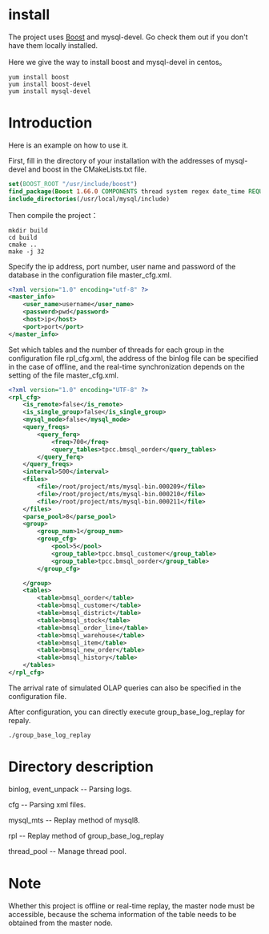 # install
The project uses [Boost](https://www.boost.org/) and mysql-devel. Go check them out if you don't have them locally installed.

Here we give the way to install boost and mysql-devel in centos。
```shell
yum install boost
yum install boost-devel
yum install mysql-devel
```
# Introduction

Here is an example on how to use it.

First, fill in the directory of your installation with the addresses of mysql-devel and boost in the CMakeLists.txt file.

```cmake
set(BOOST_ROOT "/usr/include/boost")
find_package(Boost 1.66.0 COMPONENTS thread system regex date_time REQUIRED)
include_directories(/usr/local/mysql/include)
```

Then compile the project：

```shell
mkdir build
cd build
cmake ..
make -j 32
```

Specify the ip address, port number, user name and password of the database in the configuration file master_cfg.xml.

```xml
<?xml version="1.0" encoding="utf-8" ?>
<master_info>
    <user_name>username</user_name>
    <password>pwd</password>
    <host>ip</host>
    <port>port</port>
</master_info>
```

Set which tables and the number of threads for each group in the configuration file rpl_cfg.xml, the address of the binlog file can be specified in the case of offline, and the real-time synchronization depends on the setting of the file master_cfg.xml.

```xml
<?xml version="1.0" encoding="UTF-8" ?>
<rpl_cfg>
    <is_remote>false</is_remote>
    <is_single_group>false</is_single_group>
    <mysql_mode>false</mysql_mode>
    <query_freqs>
        <query_ferq>
            <freq>700</freq>
            <query_tables>tpcc.bmsql_oorder</query_tables>
        </query_ferq>
    </query_freqs>
    <interval>500</interval>
    <files>
        <file>/root/project/mts/mysql-bin.000209</file>
        <file>/root/project/mts/mysql-bin.000210</file>
        <file>/root/project/mts/mysql-bin.000211</file>
    </files>
    <parse_pool>8</parse_pool>
    <group>
        <group_num>1</group_num>
        <group_cfg>
            <pool>5</pool>
            <group_table>tpcc.bmsql_customer</group_table>
            <group_table>tpcc.bmsql_oorder</group_table>
        </group_cfg>

    </group>
    <tables>
        <table>bmsql_oorder</table>
        <table>bmsql_customer</table>
        <table>bmsql_district</table>
        <table>bmsql_stock</table>
        <table>bmsql_order_line</table>
        <table>bmsql_warehouse</table>
        <table>bmsql_item</table>
        <table>bmsql_new_order</table>
        <table>bmsql_history</table>
    </tables>
</rpl_cfg>

```

The arrival rate of simulated OLAP queries can also be specified in the configuration file.

After configuration, you can directly execute group_base_log_replay for repaly.

```shell
./group_base_log_replay
```

# Directory description

binlog, event_unpack -- Parsing logs.

cfg -- Parsing xml files.

mysql_mts -- Replay method of mysql8.

rpl -- Replay method of group_base_log_replay

thread_pool -- Manage thread pool.

# Note

Whether this project is offline or real-time replay, the master node must be accessible, because the schema information of the table needs to be obtained from the master node.